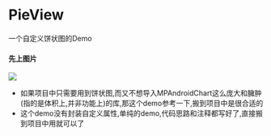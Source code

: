 # PieView
一个自定义饼状图的Demo

#### 先上图片
![](https://github.com/jianfeng318/PieView/blob/master/screenshots/pathAnim.gif)

* 如果项目中只需要用到饼状图,而又不想导入MPAndroidChart这么庞大和臃肿(指的是体积上,并非功能上)的库,那这个demo参考一下,搬到项目中是很合适的
* 这个demo没有封装自定义属性,单纯的demo,代码思路和注释都写好了,直接搬到项目中用就可以了

